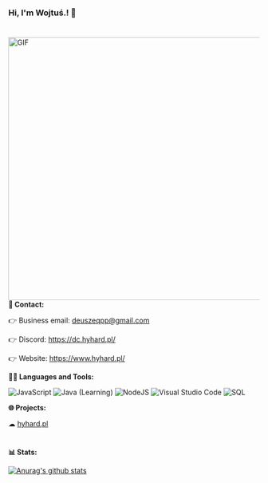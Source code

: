 ### Hi, I'm Wojtuś.! 👋
#

<img align="right" alt="GIF" width="527px" src="https://i.pinimg.com/originals/db/fe/6e/dbfe6e94b90c151270c6adb2b35e37d1.gif" />

**💬 Contact:**

  👉 Business email: deuszeqpp@gmail.com
  
  👉 Discord: https://dc.hyhard.pl/
  
  👉 Website: https://www.hyhard.pl/
  

**👩‍💻 Languages and Tools:**

![JavaScript](https://img.shields.io/badge/-JavaScript-black?style=flat&logo=javascript) 
![Java](https://img.shields.io/badge/-Java-black?style=flat&logo=java) (Learning)
![NodeJS](https://img.shields.io/badge/-NodeJS-black?style=flat&logo=Node.js)
![Visual Studio Code](https://img.shields.io/badge/-Visual%20Studio%20Code-black?style=flat&logo=visual-studio-code)
![SQL](https://img.shields.io/badge/-sql-black?style=flat&logo=mysql)

**🌐 Projects:**

  ☁ [hyhard.pl](https://dc.hyhard.pl/)

#
**📊 Stats:**

[![Anurag's github stats](https://github-readme-stats.vercel.app/api?username=wojtus1g&show_icons=true&theme=tokyonight)](https://github.com/wojtus1g/github-readme-stats)
